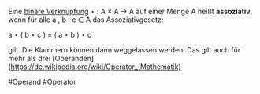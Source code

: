 Eine [binäre Verknüpfung](https://de.wikipedia.org/wiki/Bin%C3%A4re_Verkn%C3%BCpfung "Binäre Verknüpfung") ⋆ : A × A → A auf einer Menge A heißt **assoziativ**, 
wenn für alle a , b , c ∈ A das Assoziativgesetz:

a ⋆ ( b ⋆ c ) = ( a ⋆ b ) ⋆ c 

gilt. Die Klammern können dann weggelassen werden. Das gilt auch für mehr als drei [Operanden](https://de.wikipedia.org/wiki/Operator_(Mathematik)

#Operand #Operator 